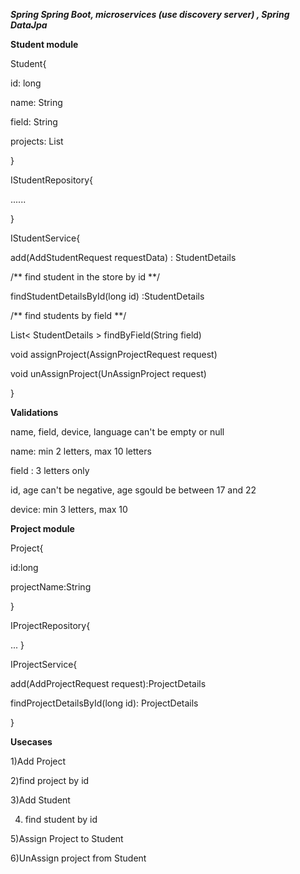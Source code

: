 ***Spring Spring Boot, microservices (use discovery server) , Spring DataJpa***


**Student module**

Student{

id: long

name: String

field: String

 projects: List<Long>

}


IStudentRepository{

......

}



IStudentService{

add(AddStudentRequest requestData) : StudentDetails

/** find student in the store by id **/ 

findStudentDetailsById(long id) :StudentDetails

/** find students by field **/ 

List< StudentDetails > findByField(String field)

void assignProject(AssignProjectRequest request) 

void unAssignProject(UnAssignProject request)

}



**Validations**

name, field, device, language can't be empty or null  

name: min 2 letters, max 10 letters

field : 3 letters only

id, age can't be negative, age sgould be between 17 and 22

device: min 3 letters, max 10 



  **Project module**

  
  Project{
  
  id:long
  
  projectName:String
    
  }

 IProjectRepository{
 
 ...
 }
 
 IProjectService{
 
  add(AddProjectRequest request):ProjectDetails
 
  findProjectDetailsById(long id): ProjectDetails
 
 }
   
  
**Usecases**

1)Add Project

2)find project by id

3)Add Student

4) find student by id

5)Assign Project to Student

6)UnAssign project from Student
  
  
  



